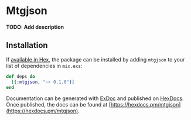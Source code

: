 # Mtgjson

**TODO: Add description**

## Installation

If [available in Hex](https://hex.pm/docs/publish), the package can be installed
by adding `mtgjson` to your list of dependencies in `mix.exs`:

```elixir
def deps do
  [{:mtgjson, "~> 0.1.0"}]
end
```

Documentation can be generated with [ExDoc](https://github.com/elixir-lang/ex_doc)
and published on [HexDocs](https://hexdocs.pm). Once published, the docs can
be found at [https://hexdocs.pm/mtgjson](https://hexdocs.pm/mtgjson).

